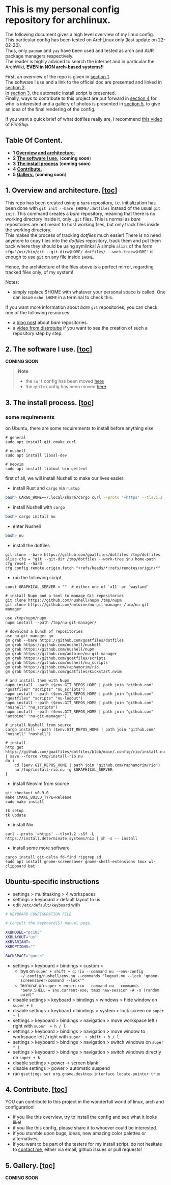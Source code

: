 # This is my personal config repository for archlinux.
The following document gives a high level overview of my linux config.  
This particular config has been tested on ArchLinux only (last update on 22-02-20).  
Thus, only `pacman` and `yay` have been used and tested as arch and AUR package managers respectively.  
The reader is highly adviced to search the internet and in particular the [ArchWiki][archlinux], **EVEN in NON arch-based systems!!**

First, an overview of the repo is given in [section 1](#1-overview-and-architecture-toc).  
The software I use and a link to the official doc are presented and linked in [section 2](#2-the-software-i-use-toc).  
In [section 3](#3-the-install-process-toc), the automatic install script is presented.  
Finally, ways to contribute to this project are put forward in [section 4](#4-contribute-toc) for who is interested and a gallery of photos is presented in [section 5](#5-gallery-toc), 
to give an idea of the final rendering of the config.  

If you want a quick brief of what dotfiles really are, I recommend [this video][fireship-dotfiles] of *FireShip*.

<!-- ------------------------------------------------------------------------------------------------------------------------------- -->
## Table Of Content.
- **1**     [**Overview and architecture.**](#1-overview-and-architecture-toc)
- **2**     [**The software I use.**](#2-the-software-i-use-toc) (**coming soon**)
- **3**     [**The install process**](#3-the-install-process-toc) (**coming soon**)
- **4**     [**Contribute.**](#4-contribute-toc)
- **5**     [**Gallery.**](#5-gallery-toc) (**coming soon**)

<!-- ------------------------------------------------------------------------------------------------------------------------------- -->
## 1. Overview and architecture. [[toc](#table-of-content)]
This repo has been created using a `bare` repository, i.e. initialization has been done with `git init --bare $HOME/.dotfiles` instead of the
usual `git init`.  This command creates a *bare* repository, meaning that there is no working directory inside it, only `.git` files.
This is normal as *bare* repositories are not meant to host working files, but only track files inside the working directory.  
This makes the process of tracking *dotfiles* much easier! There is no need anymore to copy files into the *dotfiles* repository, track them
and put them back where they should be using symlinks! A simple `alias` of the form `cfg='/usr/bin/git --git-dir=$HOME/.dotfiles/ --work-tree=$HOME'`
is enough to use `git` on any file inside `$HOME`.

Hence, the architecture of the files above is a perfect mirror, regarding tracked files only, of my system!  

Notes:
- simply replace $HOME with whatever your personal space is called. One can issue `echo $HOME` in a terminal to check this.

If you want more information about *bare* `git` repositories, you can check one of the following resources:
- a [blog post][bare-repo-blog] about *bare* repositories.
- a [video from distrotube][bare-repo-dt] if you want to see the creation of such a repository step by step.

<!-- ------------------------------------------------------------------------------------------------------------------------------- -->
## 2. The software I use. [[toc](#table-of-content)]
**COMING SOON**

> **Note**  
> - the `surf` config has been moved [here](https://github.com/goatfiles-suckless/surf/tree/surf-webkit2/config)
> - the `qtile` config has been moved [here](https://github.com/goatfiles/qtile-config)

<!-- ------------------------------------------------------------------------------------------------------------------------------- -->
## 3. The install process. [[toc](#table-of-content)]
### some requirements
on Ubuntu, there are some requirements to install before anything else
```
# general
sudo apt install git cmake curl

# nushell
sudo apt install libssl-dev

# neovim
sudo apt install libtool-bin gettext
```

first of all, we will install Nushell to make our lives easier:
- install Rust and `cargo` via `rustup`
```bash
bash> CARGO_HOME=~/.local/share/cargo curl --proto '=https' --tlsv1.2 -sSf https://sh.rustup.rs | sh
```
- install Nushell with `cargo`
```bash
bash> cargo install nu
```
- enter Nushell
```bash
bash> nu
```
- install the dotfiles
```nushell
git clone --bare https://github.com/goatfiles/dotfiles /tmp/dotfiles
alias cfg = ^git --git-dir /tmp/dotfiles --work-tree $nu.home-path
cfg reset --hard
cfg config remote.origin.fetch "+refs/heads/*:refs/remotes/origin/*"
```
- run the following script
```nushell
const GRAPHICAL_SERVER = ""  # either one of `x11` or `wayland`

# install Nupm and a tool to manage Git repositories
git clone https://github.com/nushell/nupm /tmp/nupm
git clone https://github.com/amtoine/nu-git-manager /tmp/nu-git-manager

use /tmp/nupm/nupm
nupm install --path /tmp/nu-git-manager/

# download a bunch of repositories
use nu-git-manager gm
gm grab --bare https://github.com/goatfiles/dotfiles
gm grab https://github.com/nushell/nushell
gm grab https://github.com/nushell/nupm
gm grab https://github.com/amtoine/nu-git-manager
gm grab https://github.com/goatfiles/scripts
gm grab https://github.com/nushell/nu_scripts
gm grab https://github.com/raphamorim/rio
gm grab https://github.com/goatfiles/kickstart.nvim

# and install them with Nupm
nupm install --path ($env.GIT_REPOS_HOME | path join "github.com" "goatfiles" "scripts" "nu_scripts")
nupm install --path ($env.GIT_REPOS_HOME | path join "github.com" "goatfiles" "scripts" "nu-logout")
nupm install --path ($env.GIT_REPOS_HOME | path join "github.com" "nushell" "nu_scripts")
nupm install --path ($env.GIT_REPOS_HOME | path join "github.com" "amtoine" "nu-git-manager")

# install Nushell from source
cargo install --path ($env.GIT_REPOS_HOME | path join "github.com" "nushell" "nushell")

# install
http get https://github.com/goatfiles/dotfiles/blob/main/.config/rio/install.nu | save --force /tmp/install-rio.nu
do i
    cd ($env.GIT_REPOS_HOME | path join "github.com/raphamorim/rio")
    nu /tmp/install-rio.nu -g $GRAPHICAL_SERVER
}
```
- install Neovim from source
```
git checkout v0.9.0
make CMAKE_BUILD_TYPE=Release
sudo make install

tk setup
tk update
```
- install Nix
```
curl --proto '=https' --tlsv1.2 -sSf -L https://install.determinate.systems/nix | sh -s -- install
```
- install some more software
```
cargo install git-delta fd-find ripgrep sd
sudo apt install gnome-screensaver gnome-shell-extensions tmux wl-clipboard bat
```

## Ubuntu-specific instructions
- settings > multitasking > 4 workspaces
- settings > keyboard > default layout to us
- edit `/etc/default/keyboard` with
```bash
# KEYBOARD CONFIGURATION FILE

# Consult the keyboard(5) manual page.

XKBMODEL="pc105"
XKBLAYOUT="us"
XKBVARIANT=
XKBOPTIONS=""

BACKSPACE="guess"
```
- settings > keyboard > bindings > custom >
    - bye on `super + shift + q`: `rio --command nu --env-config ~/.config/nushell/env.nu --commands "logout.nu --lock 'gnome-screensaver-command --lock'"`
    - terminal on `super + enter`: `rio --command nu --commands "$env.SHELL = $nu.current-exe; tmux new-session -A -s (random uuid)"`
- disable settings > keyboard > bindings > windows > hide window on `super + h`
- disable settings > keyboard > bindings > system > lock screen on `super + l`
- settings > keyboard > bindings > navigation > move workspace left / right with `super  + h / l`
- settings > keyboard > bindings > navigation > move window to workspace left / right with `super  + shift + h / l`
- settings > keyboard > bindings > navigation > switch windows on `super + j`
- settings > keyboard > bindings > navigation > switch windows directly on `super + k`
- disable settings > power -> screen blank
- disable settings > power > automatic suspend
- run `gsettings set org.gnome.desktop.interface locate-pointer true`

<!-- ------------------------------------------------------------------------------------------------------------------------------- -->
## 4. Contribute. [[toc](#table-of-content)]
YOU can contribute to this project in the wonderfull world of linux, arch and configuration!
- if you like this overview, try to install the config and see what it looks like!
- if you like this config, please share it to whoever could be interested.
- if you stumble upon bugs, ideas, new amazing color palettes or alternatives,
- if you want to be part of the testers for my install script.
do not hesitate to [contact me](https://amtoine.github.io/public/contact), either via email, github issues or pull requests!

<!-- ------------------------------------------------------------------------------------------------------------------------------- -->
## 5. Gallery. [[toc](#table-of-content)]
**COMING SOON**

<!-- ------------------------------------------------------------------------------------------------------------------------------- -->
<!-- my files -->
[`pkgslists`]:    .pkgslists
[`alacritty`]:    .config/alacritty/alacritty.yml
[`bashtop`]:      .config/bashtop/bashtop.cfg
[`bpytop`]:       .config/bpytop/bpytop.conf
[`bspwm`]:        .config/bspwm/
[`btop`]:         .config/btop/btop.conf
[`dmscripts`]:    .config/dmscripts/config
[`dmenufm`]:      .config/dmenufm/dmenufm.conf
[`git`]:          .gitconfig
[`htop`]:         .config/htop/htoprc
[`kitty`]:        .config/kitty/kitty.conf
[`lf`]:           .config/lf/lfrc
[`lazygit`]:      .config/lazygit
[`lazycli`]:      .config/lazycli
[`mpd`]:          .config/mpd/mpd.conf
[`moc`]:          .moc/config
[`mpv`]:          .config/mpv
[`ncmcpp`]:       .config/ncmcpp/config
[`neofetch`]:     .config/neofetch
[`nitrogen`]:     .config/nitrogen/nitrogen.cfg
[`qtile`]:        .config/qtile
[`rofi`]:         .config/rofi/config.rasi
[`spectrWM`]:     .config/spectrwm
[`sxhkd`]:        .config/sxhkd/sxhkdrc
[`starship`]:     .config/starship.toml
[`surf`]:         .config/surf
[`vimb`]:         .config/vimb
[`tig`]:          .config/tig/config
[`tmux`]:         .tmux.conf
[`vifm`]:         .config/vifm
[`vim`]:          .vimrc
[`x`]:            .xinitrc
[`xscreensaver`]: .xscreensaver

[`bash`]:         .bashrc
[`fish`]:         .config/fish
[`omf`]:          .config/omf
[`fisher`]:       .config/fish/fish_plugins
[`zsh`]:          .zshrc

[`grub`]:         .config/etc/default/grub
[`sddm`]:         .config/etc/issue
[`/etc/issue`]:   .config/etc/sddm.conf

[`doom emacs`]:   .doom.d
[`nsxiv`]:        .config/nsxiv/
[`dunst`]:        .config/dunst/

[`conky`]:        .config/conky/
[`jgmenu`]:       .config/jgmenu.csv

<!-- ------------------------------------------------------------------------------------------------------------------------------- -->
<!-- my links -->
[archlinux]:            https://archlinux.org/
[fireship-dotfiles]:    https://www.youtube.com/watch?v=r_MpUP6aKiQ
[bare-repo-blog]:       https://www.atlassian.com/git/tutorials/dotfiles
[bare-repo-dt]:         https://www.youtube.com/watch?v=tBoLDpTWVOM&t=879s
[mysite]:               https://amtoine.github.io/public
[mydoc]:                https://amtoine.github.io/public/doc/config

<!-- programs -->
[mydoc-alacritty]:      https://amtoine.github.io/public/doc/config/dotfiles/alacritty
[mydoc-bash]:           https://amtoine.github.io/public/doc/config/dotfiles/bash
[mydoc-bspwm]:          https://amtoine.github.io/public/doc/config/dotfiles/bspwm
[mydoc-bashtop]:        https://amtoine.github.io/public/doc/config/dotfiles/bashtop
[mydoc-bpytop]:         https://amtoine.github.io/public/doc/config/dotfiles/bpytop
[mydoc-btop]:           https://amtoine.github.io/public/doc/config/dotfiles/btop
[mydoc-dmenufm]:        https://amtoine.github.io/public/doc/config/dotfiles/dmenufm
[mydoc-fish]:           https://amtoine.github.io/public/doc/config/dotfiles/fish
[mydoc-git]:            https://amtoine.github.io/public/doc/config/dotfiles/git
[mydoc-htop]:           https://amtoine.github.io/public/doc/config/dotfiles/htop
[mydoc-lf]:             https://amtoine.github.io/public/doc/config/dotfiles/lf
[mydoc-lazygit]:        https://amtoine.github.io/public/doc/config/dotfiles/lazygit
[mydoc-lazycli]:        https://amtoine.github.io/public/doc/config/dotfiles/lazycli
[mydoc-mpd]:            https://amtoine.github.io/public/doc/config/dotfiles/mpd
[mydoc-moc]:            https://amtoine.github.io/public/doc/config/dotfiles/moc
[mydoc-mpv]:            https://amtoine.github.io/public/doc/config/dotfiles/mpv
[mydoc-ncmcpp]:         https://amtoine.github.io/public/doc/config/dotfiles/ncmcpp
[mydoc-neofetch]:       https://amtoine.github.io/public/doc/config/dotfiles/neofetch
[mydoc-nitrogen]:       https://amtoine.github.io/public/doc/config/dotfiles/nitrogen
[mydoc-qtile]:          https://amtoine.github.io/public/doc/config/dotfiles/qtile
[mydoc-rofi]:           https://amtoine.github.io/public/doc/config/dotfiles/rofi
[mydoc-spectrwm]:       https://amtoine.github.io/public/doc/config/dotfiles/spectrwm
[mydoc-sxhkd]:          https://amtoine.github.io/public/doc/config/dotfiles/sxhkd
[mydoc-starship]:       https://amtoine.github.io/public/doc/config/dotfiles/starship
[mydoc-tig]:            https://amtoine.github.io/public/doc/config/dotfiles/tig
[mydoc-tmux]:           https://amtoine.github.io/public/doc/config/dotfiles/tmux
[mydoc-vifm]:           https://amtoine.github.io/public/doc/config/dotfiles/vifm
[mydoc-vim]:            https://amtoine.github.io/public/doc/config/dotfiles/vim
[mydoc-x]:              https://amtoine.github.io/public/doc/config/dotfiles/x
[mydoc-xscreensaver]:   https://amtoine.github.io/public/doc/config/dotfiles/xscreensaver
[mydoc-zsh]:            https://amtoine.github.io/public/doc/config/dotfiles/zsh

<!-- other stuff -->
[`scripts`]:            .local/bin
[virtualenvs-en]:       https://virtualenvwrapper.readthedocs.io/en/latest/
[virtualenvs-fr]:       https://python-guide-pt-br.readthedocs.io/fr/latest/dev/virtualenvs.html
[dmenu]:                https://git.suckless.org/dmenu/
[dmscripts-dt]:         https://gitlab.com/dwt1/dmscripts.git
[kitty]:                https://github.com/kovidgoyal/kitty
[oh-my-bash]:           https://github.com/ohmybash/oh-my-bash
[oh-my-fish]:           https://github.com/oh-my-fish/oh-my-fish
[oh-my-zsh]:            https://github.com/ohmyzsh/ohmyzsh
[nvim]:                 https://github.com/LunarVim/Neovim-from-scratch
[polybar-themes]:       https://github.com/adi1090x/polybar-themes
[surf]:                 https://git.suckless.org/surf/
[tabbed]:               https://git.suckless.org/tabbed/
[slock]:                https://git.suckless.org/slock/
[my-wallpapers]:        https://github.com/amtoine/wallpapers
[my-dmenu]:             https://github.com/amtoine/dmenu
[my-dmscripts]:         https://github.com/amtoine/dmscripts
[my-kitty]:             https://github.com/amtoine/kitty
[my-oh-my-bash]:        https://github.com/amtoine/oh-my-bash
[my-oh-my-fish]:        https://github.com/amtoine/oh-my-fish
[my-oh-my-zsh]:         https://github.com/amtoine/ohmyzsh
[my-neovim]:            https://github.com/amtoine/neovim
[my-polybar-themes]:    https://github.com/amtoine/polybar-themes
[my-surf]:              https://github.com/amtoine/surf
[my-tabbed]:            https://github.com/amtoine/tabbed
[my-slock]:             https://github.com/amtoine/slock
[mydoc-wallpapers]:     https://amtoine.github.io/public/doc/config/wallpapers
[mydoc-dmenu]:          https://amtoine.github.io/public/doc/config/dmenu
[mydoc-dmscripts]:      https://amtoine.github.io/public/doc/config/dmscripts
[mydoc-kitty]:          https://amtoine.github.io/public/doc/config/kitty
[mydoc-oh-my-bash]:     https://amtoine.github.io/public/doc/config/bash
[mydoc-oh-my-fish]:     https://amtoine.github.io/public/doc/config/fish
[mydoc-oh-my-zsh]:      https://amtoine.github.io/public/doc/config/zsh
[mydoc-neovim]:         https://amtoine.github.io/public/doc/config/neovim
[mydoc-polybar-themes]: https://amtoine.github.io/public/doc/config/polybar
[mydoc-surf]:           https://amtoine.github.io/public/doc/config/surf
[mydoc-tabbed]:         https://amtoine.github.io/public/doc/config/tabbed
[mydoc-slock]:          https://amtoine.github.io/public/doc/config/slock

<!-- ------------------------------------------------------------------------------------------------------------------------------- -->
<!-- gallery -->
[mygallery-nitrogen]:   https://amtoine.github.io/public/res/doc/config/dotfiles/gallery-nitrogen.png
[mygallery-bar]:        https://amtoine.github.io/public/res/doc/config/dotfiles/gallery-bar.png
[mygallery-spectrwm1]:  https://amtoine.github.io/public/res/doc/config/dotfiles/gallery-spectrwm1.png
[mygallery-spectrwm2]:  https://amtoine.github.io/public/res/doc/config/dotfiles/gallery-spectrwm2.png
[mygallery-htop]:       https://amtoine.github.io/public/res/doc/config/dotfiles/gallery-htop.png
[mygallery-git]:        https://amtoine.github.io/public/res/doc/config/dotfiles/gallery-git.png
[mygallery-vim]:        https://amtoine.github.io/public/res/doc/config/dotfiles/gallery-vim.png

